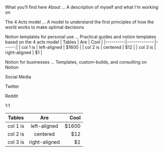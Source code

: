 What you’ll find here
About ... A description of myself and what I'm working on

The 4 Acts model … A model to understand the first principles of how the world works to make optimal decisions

Notion templates for personal use ... Practical guides and notion templates based on the 4 acts model
| Tables   |      Are      |  Cool |
|----------|:-------------:|------:|
| col 1 is |  left-aligned | $1600 |
| col 2 is |    centered   |   $12 |
| col 3 is | right-aligned |    $1 |



Notion for businesses … Templates, custom-builds, and consulting on Notion

Social Media

Twitter

Reddit

1:1

| Tables   |      Are      |  Cool |
|----------|:-------------:|------:|
| col 1 is |  left-aligned | $1600 |
| col 2 is |    centered   |   $12 |
| col 3 is | right-aligned |    $1 |

